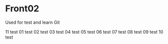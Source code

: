 # Front02
Used for test and learn Git

11 test
01 test
02 test
03 test
04 test
05 test
06 test
07 test
08 test
09 test
10 test























































































































































